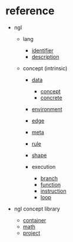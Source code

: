 # reference

- ngl
    - lang
        - [identifier](ngl/lang/identifier.md)
        - [description](ngl/lang/description.md) 
        
    - concept (intrinsic)
        - [data](ngl/data.md)
            - [concept](ngl/data/concept.md)
            - [concrete](ngl/data/concrete.md)

        - [environment](ngl/environment.md)
        - [edge](ngl/edge.md)
        - [meta](ngl/meta.md)
        - [rule](ngl/rule.md)
        - [shape](ngl/shape.md)
    
        - execution
            - [branch](ngl/execution/branch.md)
            - [function](ngl/execution/function.md)
            - [instruction](ngl/execution/instruction.md)
            - [loop](ngl/execution/loop.md)

- ngl concept library
    - [container](ngl/concept/container.md)
    - [math](ngl/concept/math.md)
    - [project](ngl/concept/project.md)

